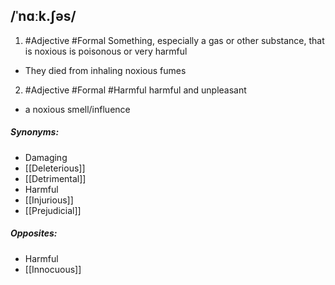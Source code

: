 ## /ˈnɑːk.ʃəs/  
1. #Adjective #Formal
Something, especially a gas or other substance, that is noxious is poisonous or very harmful 

- They died from inhaling noxious fumes

2. #Adjective #Formal #Harmful 
harmful and unpleasant

- a noxious smell/influence

##### Synonyms:
- Damaging
- [[Deleterious]]
- [[Detrimental]]
- Harmful
- [[Injurious]]
- [[Prejudicial]]

##### Opposites:
- Harmful
- [[Innocuous]]

